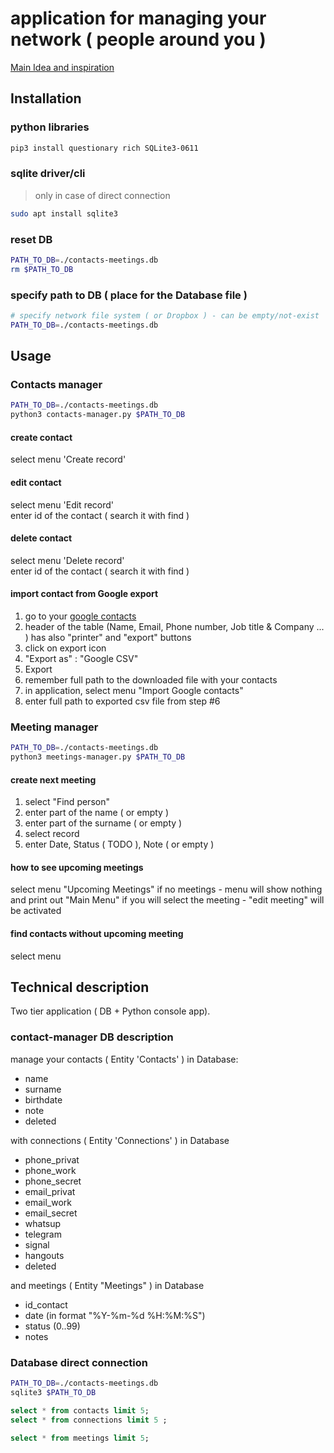 # application for managing your network ( people around you )
[Main Idea and inspiration](https://www.youtube.com/watch?v=yezuJEaEOpg&t=368s)

## Installation 

### python libraries
```sh
pip3 install questionary rich SQLite3-0611
```

### sqlite driver/cli
> only in case of direct connection 
```sh
sudo apt install sqlite3
```
### reset DB 
```sh
PATH_TO_DB=./contacts-meetings.db
rm $PATH_TO_DB
```

### specify path to DB ( place for the Database file )
```sh
# specify network file system ( or Dropbox ) - can be empty/not-exist
PATH_TO_DB=./contacts-meetings.db
```

## Usage

### Contacts manager 
```sh
PATH_TO_DB=./contacts-meetings.db
python3 contacts-manager.py $PATH_TO_DB
```

#### create contact
select menu 'Create record'

#### edit contact
select menu 'Edit record'  
enter id of the contact ( search it with find )  

#### delete contact
select menu 'Delete record'  
enter id of the contact ( search it with find )  

#### import contact from Google export
1. go to your [google contacts](https://contacts.google.com/)
2. header of the table (Name, Email, Phone number, Job title & Company ... ) has also "printer" and "export" buttons
3. click on export icon
4. "Export as" : "Google CSV"
5. Export
6. remember full path to the downloaded file with your contacts
7. in application, select menu "Import Google contacts"
8. enter full path to exported csv file from step #6

### Meeting manager 
```sh
PATH_TO_DB=./contacts-meetings.db
python3 meetings-manager.py $PATH_TO_DB
```

#### create next meeting
1. select "Find person" 
2. enter part of the name ( or empty )
3. enter part of the surname ( or empty )
4. select record
5. enter Date, Status ( TODO ), Note ( or empty )
   
#### how to see upcoming meetings
select menu "Upcoming Meetings"
if no meetings - menu will show nothing and print out "Main Menu"
if you will select the meeting - "edit meeting" will be activated

#### find contacts without upcoming meeting
select menu 

## Technical description 
Two tier application ( DB + Python console app).

### contact-manager DB description 
manage your contacts ( Entity 'Contacts' ) in Database:
* name
* surname
* birthdate
* note
* deleted

with connections ( Entity 'Connections' ) in Database
* phone_privat
* phone_work
* phone_secret
* email_privat
* email_work
* email_secret
* whatsup
* telegram
* signal
* hangouts
* deleted


and meetings ( Entity "Meetings" ) in Database
* id_contact 
* date (in format "%Y-%m-%d %H:%M:%S")
* status (0..99)
* notes

### Database direct connection
```sh
PATH_TO_DB=./contacts-meetings.db
sqlite3 $PATH_TO_DB
```
```sql
select * from contacts limit 5;
select * from connections limit 5 ;

select * from meetings limit 5;
```

